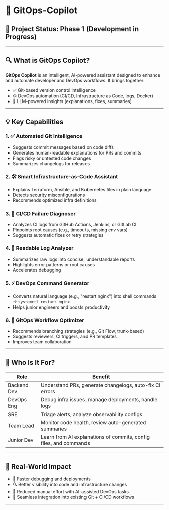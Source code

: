 
# 🚀 GitOps-Copilot

## 🌱 Project Status: Phase 1 (Development in Progress)

---

## 🔍 What is GitOps Copilot?

**GitOps Copilot** is an intelligent, AI-powered assistant designed to enhance and automate developer and DevOps workflows. It brings together:

- ✅ Git-based version control intelligence  
- ⚙️ DevOps automation (CI/CD, Infrastructure as Code, logs, Docker)  
- 🤖 LLM-powered insights (explanations, fixes, summaries)

---

## 💡 Key Capabilities

### 1. ✅ Automated Git Intelligence
- Suggests commit messages based on code diffs
- Generates human-readable explanations for PRs and commits
- Flags risky or untested code changes
- Summarizes changelogs for releases

### 2. 🛠️ Smart Infrastructure-as-Code Assistant
- Explains Terraform, Ansible, and Kubernetes files in plain language
- Detects security misconfigurations
- Recommends optimized infra definitions

### 3. 🧪 CI/CD Failure Diagnoser
- Analyzes CI logs from GitHub Actions, Jenkins, or GitLab CI
- Pinpoints root causes (e.g., timeouts, missing env vars)
- Suggests automatic fixes or retry strategies

### 4. 📄 Readable Log Analyzer
- Summarizes raw logs into concise, understandable reports
- Highlights error patterns or root causes
- Accelerates debugging

### 5. ⚡ DevOps Command Generator
- Converts natural language (e.g., "restart nginx") into shell commands  
  → `systemctl restart nginx`
- Helps junior engineers and boosts productivity

### 6. 🔁 GitOps Workflow Optimizer
- Recommends branching strategies (e.g., Git Flow, trunk-based)
- Suggests reviewers, CI triggers, and PR templates
- Improves team collaboration

---

## 🧠 Who Is It For?

| Role          | Benefit                                                                 |
|---------------|-------------------------------------------------------------------------|
| Backend Dev   | Understand PRs, generate changelogs, auto-fix CI errors                 |
| DevOps Eng    | Debug infra issues, manage deployments, handle logs                    |
| SRE           | Triage alerts, analyze observability configs                            |
| Team Lead     | Monitor code health, review auto-generated summaries                   |
| Junior Dev    | Learn from AI explanations of commits, config files, and commands      |

---

## 🧱 Real-World Impact

- 🚀 Faster debugging and deployments  
- 🔍 Better visibility into code and infrastructure changes  
- 🤖 Reduced manual effort with AI-assisted DevOps tasks  
- 🔧 Seamless integration into existing Git + CI/CD workflows

---

